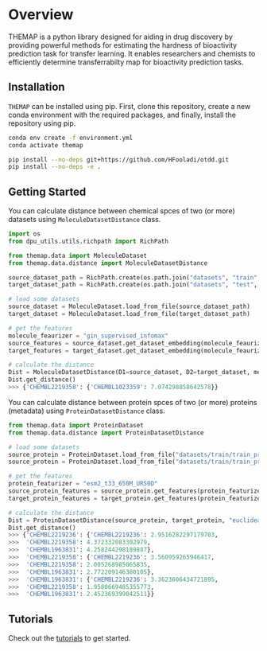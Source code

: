 # Overview

THEMAP is a python library designed for aiding in drug discovery by providing powerful methods for estimating the hardness of bioactivity prediction task for transfer learning. It enables researchers and chemists to efficiently determine transferrabilty map for bioactivity prediction tasks. 


## Installation
`THEMAP` can be installed using pip. First, clone this repository, create a new conda environment with the required packages, and finally, install the repository using pip.

```bash
conda env create -f environment.yml
conda activate themap

pip install --no-deps git+https://github.com/HFooladi/otdd.git  
pip install --no-deps -e .
```

## Getting Started

You can calculate distance between chemical spces of two (or more) datasets using `MoleculeDatasetDistance` class.

```python
import os
from dpu_utils.utils.richpath import RichPath

from themap.data import MoleculeDataset
from themap.data.distance import MoleculeDatasetDistance

source_dataset_path = RichPath.create(os.path.join("datasets", "train", "CHEMBL1023359.jsonl.gz"))
target_dataset_path = RichPath.create(os.path.join("datasets", "test", "CHEMBL2219358.jsonl.gz"))

# load some datasets
source_dataset = MoleculeDataset.load_from_file(source_dataset_path)
target_dataset = MoleculeDataset.load_from_file(target_dataset_path)

# get the features
molecule_feaurizer = "gin_supervised_infomax"
source_features = source_dataset.get_dataset_embedding(molecule_feaurizer)
target_features = target_dataset.get_dataset_embedding(molecule_feaurizer)

# calculate the distance
Dist = MoleculeDatasetDistance(D1=source_dataset, D2=target_dataset, method="otdd")
Dist.get_distance()
>>> {'CHEMBL2219358': {'CHEMBL1023359': 7.074298858642578}}
```

You can calculate distance between protein spces of two (or more) proteins (metadata) using `ProteinDatasetDistance` class.
    
```python
from themap.data import ProteinDataset
from themap.data.distance import ProteinDatasetDistance

# load some datasets
source_protein = ProteinDataset.load_from_file("datasets/train/train_proteins.fasta")
source_protein = ProteinDataset.load_from_file("datasets/train/train_proteins.fasta")

# get the features
protein_featurizer = "esm2_t33_650M_UR50D"
source_protein_features = source_protein.get_features(protein_featurizer)
target_protein_features = target_protein.get_features(protein_featurizer)

# calculate the distance
Dist = ProteinDatasetDistance(source_protein, target_protein, "euclidean")
Dist.get_distance()
>>> {'CHEMBL2219236': {'CHEMBL2219236': 2.9516282297179703,
>>>  'CHEMBL2219358': 4.372332083302979,
>>>  'CHEMBL1963831': 4.258244298189887},
>>>  'CHEMBL2219358': {'CHEMBL2219236': 3.560959265946417,
>>>  'CHEMBL2219358': 2.005268985065835,
>>>  'CHEMBL1963831': 2.772209146380105},
>>>  'CHEMBL1963831': {'CHEMBL2219236': 3.3623606434721895,
>>>  'CHEMBL2219358': 1.9580669485355773,
>>>  'CHEMBL1963831': 2.452369399042511}}
```


## Tutorials

Check out the [tutorials](tutorials/Basics.ipynb) to get started.